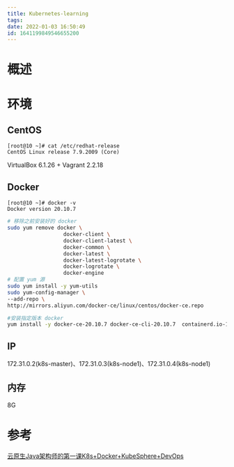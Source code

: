 ```yaml
---
title: Kubernetes-learning
tags: 
date: 2022-01-03 16:50:49
id: 1641199849546655200
---
```

# 概述



# 环境

## CentOS 

```
[root@10 ~]# cat /etc/redhat-release
CentOS Linux release 7.9.2009 (Core)
```

VirtualBox 6.1.26 + Vagrant 2.2.18 

## Docker 

```
[root@10 ~]# docker -v
Docker version 20.10.7
```

```sh
# 移除之前安装好的 docker
sudo yum remove docker \
                  docker-client \
                  docker-client-latest \
                  docker-common \
                  docker-latest \
                  docker-latest-logrotate \
                  docker-logrotate \
                  docker-engine
# 配置 yum 源
sudo yum install -y yum-utils
sudo yum-config-manager \
--add-repo \
http://mirrors.aliyun.com/docker-ce/linux/centos/docker-ce.repo

#安装指定版本 docker 
yum install -y docker-ce-20.10.7 docker-ce-cli-20.10.7  containerd.io-1.4.6
```



## IP

172.31.0.2(k8s-master)、172.31.0.3(k8s-node1)、172.31.0.4(k8s-node1) 

## 内存

8G 

# 参考

 [云原生Java架构师的第一课K8s+Docker+KubeSphere+DevOps](https://www.bilibili.com/video/BV13Q4y1C7hS) 
